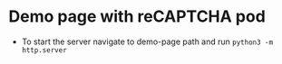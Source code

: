 # Demo page with reCAPTCHA pod


* To start the server navigate to demo-page path and run 
``python3 -m http.server``
